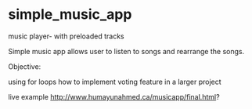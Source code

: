 # simple_music_app
music player- with preloaded tracks

Simple music app allows user to listen to songs and rearrange the songs.

Objective:

using for loops
how to implement voting feature in a larger project

live example
http://www.humayunahmed.ca/musicapp/final.html?
